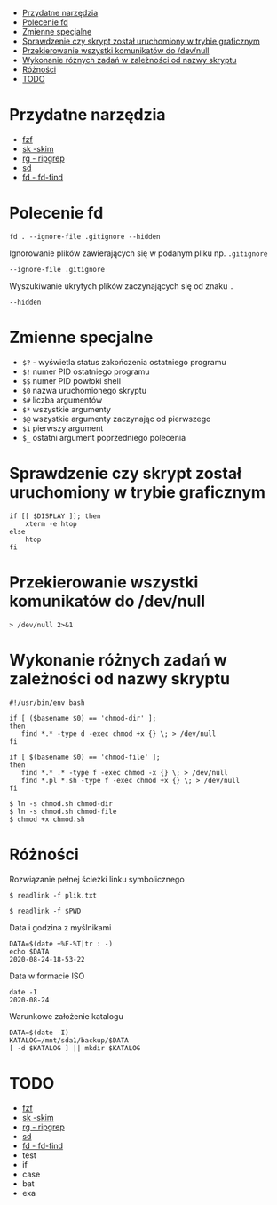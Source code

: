 <!-- vim-markdown-toc GFM -->

* [Przydatne narzędzia](#przydatne-narzdzia)
* [Polecenie fd](#polecenie-fd)
* [Zmienne specjalne](#zmienne-specjalne)
* [Sprawdzenie czy skrypt został uruchomiony w trybie graficznym](#sprawdzenie-czy-skrypt-zosta-uruchomiony-w-trybie-graficznym)
* [Przekierowanie wszystki komunikatów do /dev/null](#przekierowanie-wszystki-komunikatów-do-devnull)
* [Wykonanie różnych zadań w zależności od nazwy skryptu](#wykonanie-rónych-zada-w-zalenoci-od-nazwy-skryptu)
* [Różności](#rónoci)
* [TODO](#todo)

<!-- vim-markdown-toc -->

# Przydatne narzędzia

- [fzf](https://github.com/junegunn/fzf)
- [sk -skim](https://github.com/lotabout/skim)
- [rg - ripgrep](https://github.com/BurntSushi/ripgrep)
- [sd](https://github.com/chmln/sd)
- [fd - fd-find](https://github.com/sharkdp/fd)

# Polecenie fd

```
fd . --ignore-file .gitignore --hidden
```

Ignorowanie plików zawierających się w podanym pliku np. `.gitignore`

```
--ignore-file .gitignore
```

Wyszukiwanie ukrytych plików zaczynających się od znaku `.`
```
--hidden
```

# Zmienne specjalne

- `$?` - wyświetla status zakończenia ostatniego programu
- `$!` numer PID ostatniego programu
- `$$` numer PID powłoki shell
- `$0` nazwa uruchomionego skryptu
- `$#` liczba argumentów
- `$*` wszystkie argumenty
- `$@` wszystkie argumenty zaczynając od pierwszego
- `$1` pierwszy argument
- `$_` ostatni argument poprzedniego polecenia

# Sprawdzenie czy skrypt został uruchomiony w trybie graficznym

```
if [[ $DISPLAY ]]; then
    xterm -e htop
else
    htop
fi
```

# Przekierowanie wszystki komunikatów do /dev/null

```
> /dev/null 2>&1
```

# Wykonanie różnych zadań w zależności od nazwy skryptu

```
#!/usr/bin/env bash

if [ ($basename $0) == 'chmod-dir' ];
then
   find *.* -type d -exec chmod +x {} \; > /dev/null
fi

if [ $(basename $0) == 'chmod-file' ];
then
   find *.* .* -type f -exec chmod -x {} \; > /dev/null
   find *.pl *.sh -type f -exec chmod +x {} \; > /dev/null
fi
```

```
$ ln -s chmod.sh chmod-dir
$ ln -s chmod.sh chmod-file
$ chmod +x chmod.sh
```

# Różności

Rozwiązanie pełnej ścieżki linku symbolicznego

```
$ readlink -f plik.txt

$ readlink -f $PWD
```

Data i godzina z myślnikami

```
DATA=$(date +%F-%T|tr : -)
echo $DATA
2020-08-24-18-53-22
```

Data w formacie ISO

```
date -I
2020-08-24
```

Warunkowe założenie katalogu

```
DATA=$(date -I)
KATALOG=/mnt/sda1/backup/$DATA
[ -d $KATALOG ] || mkdir $KATALOG
```

# TODO

- [fzf](https://github.com/junegunn/fzf)
- [sk -skim](https://github.com/lotabout/skim)
- [rg - ripgrep](https://github.com/BurntSushi/ripgrep)
- [sd](https://github.com/chmln/sd)
- [fd - fd-find](https://github.com/sharkdp/fd)
- test
- if
- case
- bat
- exa
